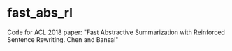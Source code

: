 # fast_abs_rl
Code for ACL 2018 paper: "Fast Abstractive Summarization with Reinforced Sentence Rewriting. Chen and Bansal"
